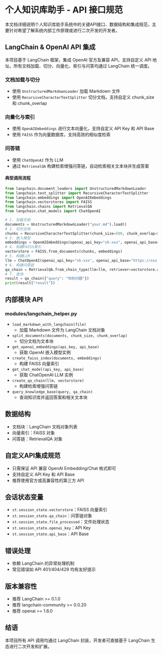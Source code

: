 # 个人知识库助手 - API 接口规范

本文档详细说明个人知识库助手系统中的关键API接口、数据结构和集成规范，主要针对希望了解系统内部工作原理或进行二次开发的开发者。

## LangChain & OpenAI API 集成

本项目基于 LangChain 框架，集成 OpenAI 官方及兼容 API，支持自定义 API 地址。所有文档加载、切分、向量化、索引与问答均通过 LangChain 统一调度。

### 文档加载与切分
- 使用 `UnstructuredMarkdownLoader` 加载 Markdown 文件
- 使用 `RecursiveCharacterTextSplitter` 切分文档，支持自定义 chunk_size 和 chunk_overlap

### 向量化与索引
- 使用 `OpenAIEmbeddings` 进行文本向量化，支持自定义 API Key 和 API Base
- 使用 `FAISS` 作为向量数据库，支持高效的相似度检索

### 问答链
- 使用 `ChatOpenAI` 作为 LLM
- 通过 `RetrievalQA` 构建检索增强问答链，自动检索相关文本块并生成答案

#### 典型调用流程

```python
from langchain.document_loaders import UnstructuredMarkdownLoader
from langchain.text_splitter import RecursiveCharacterTextSplitter
from langchain.embeddings import OpenAIEmbeddings
from langchain.vectorstores import FAISS
from langchain.chains import RetrievalQA
from langchain.chat_models import ChatOpenAI

# 1. 加载文档
documents = UnstructuredMarkdownLoader("your.md").load()
# 2. 切分文档
chunks = RecursiveCharacterTextSplitter(chunk_size=500, chunk_overlap=50).split_documents(documents)
# 3. 嵌入模型
embeddings = OpenAIEmbeddings(openai_api_key="sk-xxx", openai_api_base="https://xxx.com/v1")
# 4. 构建FAISS索引
vectorstore = FAISS.from_documents(chunks, embeddings)
# 5. 构建LLM
llm = ChatOpenAI(openai_api_key="sk-xxx", openai_api_base="https://xxx.com/v1")
# 6. 构建问答链
qa_chain = RetrievalQA.from_chain_type(llm=llm, retriever=vectorstore.as_retriever(), return_source_documents=True)
# 7. 查询
result = qa_chain({"query": "你的问题"})
print(result["result"])
```

## 内部模块 API

### modules/langchain_helper.py

- `load_markdown_with_langchain(file)`
  - 加载 Markdown 文件为 LangChain 文档对象
- `split_documents(documents, chunk_size, chunk_overlap)`
  - 切分文档为文本块
- `get_openai_embeddings(api_key, api_base)`
  - 获取 OpenAI 嵌入模型实例
- `create_faiss_index(documents, embeddings)`
  - 构建 FAISS 向量索引
- `get_chat_model(api_key, api_base)`
  - 获取 ChatOpenAI LLM 实例
- `create_qa_chain(llm, vectorstore)`
  - 构建检索增强问答链
- `query_knowledge_base(query, qa_chain)`
  - 查询知识库并返回答案和相关文本块

## 数据结构

- 文档块：LangChain 文档对象列表
- 向量索引：FAISS 对象
- 问答链：RetrievalQA 对象

## 自定义API集成规范

- 只需保证 API 兼容 OpenAI Embedding/Chat 格式即可
- 支持自定义 API Key 和 API Base
- 推荐使用官方或高兼容性的第三方 API

## 会话状态变量

- `st.session_state.vectorstore`：FAISS 向量索引
- `st.session_state.qa_chain`：问答链对象
- `st.session_state.file_processed`：文件处理状态
- `st.session_state.openai_key`：API Key
- `st.session_state.api_base`：API Base

## 错误处理

- 依赖 LangChain 的异常处理机制
- 常见错误如 API 401/404/429 均有友好提示

## 版本兼容性

- 推荐 LangChain >= 0.1.0
- 推荐 langchain-community >= 0.0.20
- 推荐 openai >= 1.6.0

## 结语

本项目所有 API 调用均通过 LangChain 封装，开发者可直接基于 LangChain 生态进行二次开发和扩展。
